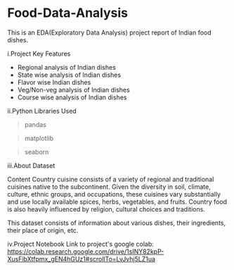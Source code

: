 # Food-Data-Analysis

This is an EDA(Exploratory Data Analysis) project report of Indian food dishes.

i.Project Key Features

- Regional analysis of Indian dishes
- State wise analysis of Indian dishes
- Flavor wise Indian dishes
- Veg/Non-veg analysis of Indian dishes
- Course wise analysis of Indian dishes

  
ii.Python Libraries Used

 > pandas

 > matplotlib

 > seaborn


iii.About Dataset

Content
Country cuisine consists of a variety of regional and traditional cuisines native to the subcontinent. 
Given the diversity in soil, climate, culture, ethnic groups, and occupations, these cuisines vary substantially and use locally available spices, herbs, vegetables, and fruits. 
Country food is also heavily influenced by religion, cultural choices and traditions.

This dataset consists of information about various dishes, their ingredients, their place of origin, etc.

  
iv.Project Notebook
Link to project's google colab: https://colab.research.google.com/drive/1sINY82kpP-XusFibXtfpmx_gEN4hGUz1#scrollTo=LvJvhj5LZ1ua

  
